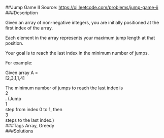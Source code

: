##Jump Game II
Source: https://oj.leetcode.com/problems/jump-game-ii  
###Description

                

Given an array of non-negative integers, you are initially positioned at the first index of the array.
  

  

Each element in the array represents your maximum jump length at that position. 
  

  

Your goal is to reach the last index in the minimum number of jumps.
  


  

For example:  

Given array A =   
[2,3,1,1,4]  

  

  

The minimum number of jumps to reach the last index is   
2  
. (Jump   
1  
 step from index 0 to 1, then   
3  
 steps to the last index.)  
###Tags
Array, Greedy  
###Solutions